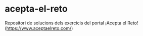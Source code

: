 # acepta-el-reto
Repositori de solucions dels exercicis del portal ¡Acepta el Reto! (https://www.aceptaelreto.com/)
